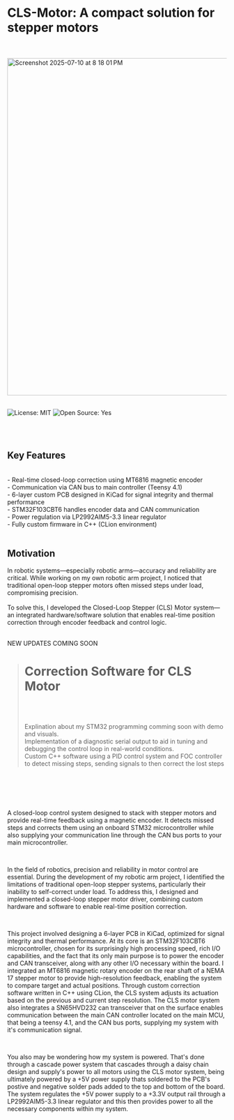 # CLS-Motor: A compact solution for stepper motors
<br>
<br>

<img width="816" height="774" alt="Screenshot 2025-07-10 at 8 18 01 PM" src="https://github.com/user-attachments/assets/3adc6257-9fb7-45ce-b775-6831fe6973de" />

<br>
<br>


  ![License: MIT](https://img.shields.io/badge/License-MIT-green.svg)        ![Open Source: Yes](https://img.shields.io/badge/Open%20Source-%E2%9D%A4-green.svg)


<br>
<br>

## Key Features

<br>
- Real-time closed-loop correction using MT6816 magnetic encoder
<br>
- Communication via CAN bus to main controller (Teensy 4.1)
<br>
- 6-layer custom PCB designed in KiCad for signal integrity and thermal performance
<br>
- STM32F103CBT6 handles encoder data and CAN communication
<br>
- Power regulation via LP2992AIM5-3.3 linear regulator
<br>
- Fully custom firmware in C++ (CLion environment)

<br>
<br>

## Motivation
In robotic systems—especially robotic arms—accuracy and reliability are critical. While working on my own robotic arm project, I noticed that traditional open-loop stepper motors often missed steps under load, compromising precision.
<br>
<br>
To solve this, I developed the Closed-Loop Stepper (CLS) Motor system—an integrated hardware/software solution that enables real-time position correction through encoder feedback and control logic.
<br>
<br>


NEW UPDATES COMING SOON
<br>

># Correction Software for CLS Motor
>
><br>
><br>
>
>Explination about my STM32 programming comming soon with demo and visuals.
> <br>
> Implementation of a diagnostic serial output to aid in tuning and debugging the control loop in real-world conditions.
> <br>
> Custom C++ software using a PID control system and FOC controller to detect missing steps, sending signals to then correct the lost steps
> <br>
>




<br>
<br>
<br>
<br>




A closed-loop control system designed to stack with stepper motors and provide real-time feedback using a magnetic encoder. It detects missed steps and corrects them using an onboard STM32 microcontroller while also supplying your communication line through the CAN bus ports to your main microcontroller.

  
  <br>

In the field of robotics, precision and reliability in motor control are essential. During the development of my robotic arm project, I identified the limitations of traditional open-loop stepper systems, particularly their inability to self-correct under load. To address this, I designed and implemented a closed-loop stepper motor driver, combining custom hardware and software to enable real-time position correction.

  
  <br>

This project involved designing a 6-layer PCB in KiCad, optimized for signal integrity and thermal performance. At its core is an STM32F103CBT6 microcontroller, chosen for its surprisingly high processing speed, rich I/O capabilities, and the fact that its only main purpose is to power the encoder and CAN transceiver, along with any other I/O necessary within the board. I integrated an MT6816 magnetic rotary encoder on the rear shaft of a NEMA 17 stepper motor to provide high-resolution feedback, enabling the system to compare target and actual positions. Through custom correction software written in C++ using CLion, the CLS system adjusts its actuation based on the previous and current step resolution. The CLS motor system also integrates a SN65HVD232 can transceiver that on the surface enables communication between the main CAN controller located on the main MCU, that being a teensy 4.1, and the CAN bus ports, supplying my system with it's communication signal.

  
  <br>

You also may be wondering how my system is powered. That's done through a cascade power system that cascades through a daisy chain design and supply's power to all motors using the CLS motor system, being ultimately powered by a +5V power supply thats soldered to the PCB's postive and negative solder pads added to the top and bottom of the board. The system regulates the +5V power supply to a +3.3V output rail through a LP2992AIM5-3.3 linear regulator and this then provides power to all the necessary components within my system.





